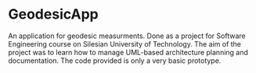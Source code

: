 # GeodesicApp
An application for geodesic measurments. Done as a project for Software Engineering course on Silesian University of Technology.
The aim of the project was to learn how to manage UML-based architecture planning and documentation.
The code provided is only a very basic prototype.
